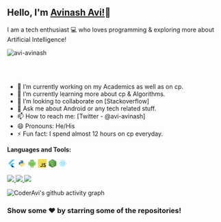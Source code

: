 ## Hello, I'm [Avinash Avi!](http://www.avi-avinash.github.io/)👋
I am a tech enthusiast 💻 who loves programming & exploring more about Artificial Intelligence!
<p align="left">
<img src="https://komarev.com/ghpvc/?username=avi-avinash&label=Profile views&color=green&style=plastic" alt="avi-avinash" /> 
</p>
<br/>
<br/>

- 🔭 I’m currently working on my Academics as well as on cp.
- 🌱 I’m currently learning more about cp & Algorithms.
- 👯 I’m looking to collaborate on [Stackoverflow]
- 💬 Ask me about Android or any tech related stuff.
- 📫 How to reach me: [Twitter - @avi-avinash]
- 😄 Pronouns: He/His    
- ⚡ Fun fact: I spend almost 12 hours on cp everyday.        
           
**Languages and Tools:**  

<code><img height="20" src="https://raw.githubusercontent.com/github/explore/80688e429a7d4ef2fca1e82350fe8e3517d3494d/topics/flutter/flutter.png"></code>
<code><img height="20" src="https://raw.githubusercontent.com/github/explore/80688e429a7d4ef2fca1e82350fe8e3517d3494d/topics/python/python.png"></code>
<code><img height="20" src="https://raw.githubusercontent.com/github/explore/80688e429a7d4ef2fca1e82350fe8e3517d3494d/topics/android/android.png"></code>
<code><img height="20" src="https://raw.githubusercontent.com/github/explore/80688e429a7d4ef2fca1e82350fe8e3517d3494d/topics/javascript/javascript.png"></code>
<code><img height="20" src="https://raw.githubusercontent.com/github/explore/80688e429a7d4ef2fca1e82350fe8e3517d3494d/topics/nodejs/nodejs.png"></code>
<code><img height="20" src="https://raw.githubusercontent.com/github/explore/80688e429a7d4ef2fca1e82350fe8e3517d3494d/topics/react/react.png"></code>   

<a href="https://github.com/avi-avinash">
<img height="115em"src="https://github-readme-stats.vercel.app/api?username=avi-avinash&show_icons=true&theme=algolia&include_all_commits=true&count_private=true"/>
<img height="115em" src="https://github-readme-stats-eight-theta.vercel.app/api/top-langs/?username=avi-avinash&layout=compact&langs_count=6&theme=algolia"/>
<img height="115em" src="https://github-readme-streak-stats.herokuapp.com/?user=avi-avinash&show_icons=true&locale=en&layout=compact&theme=algolia&line_height=0"/>
</a>

![CoderAvi's github activity graph](https://activity-graph.herokuapp.com/graph?username=avi-avinash&bg_color=000000&color=4cd8f0&line=2fc8ee&point=ffffff&area=true&hide_border=true)



### Show some ❤️ by starring some of the repositories!

</div>

